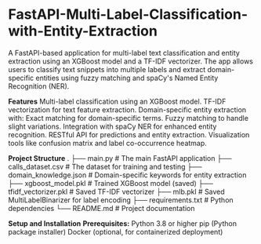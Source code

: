# FastAPI-Multi-Label-Classification-with-Entity-Extraction
A FastAPI-based application for multi-label text classification and entity extraction using an XGBoost model and a TF-IDF vectorizer. The app allows users to classify text snippets into multiple labels and extract domain-specific entities using fuzzy matching and spaCy's Named Entity Recognition (NER).

**Features**
Multi-label classification using an XGBoost model.
TF-IDF vectorization for text feature extraction.
Domain-specific entity extraction with:
Exact matching for domain-specific terms.
Fuzzy matching to handle slight variations.
Integration with spaCy NER for enhanced entity recognition.
RESTful API for predictions and entity extraction.
Visualization tools like confusion matrix and label co-occurrence heatmap.

**Project Structure**
.
├── main.py                  # The main FastAPI application
├── calls_dataset.csv        # The dataset for training and testing
├── domain_knowledge.json    # Domain-specific keywords for entity extraction
├── xgboost_model.pkl        # Trained XGBoost model (saved)
├── tfidf_vectorizer.pkl     # Saved TF-IDF vectorizer
├── mlb.pkl                  # Saved MultiLabelBinarizer for label encoding
├── requirements.txt         # Python dependencies
└── README.md                # Project documentation

**Setup and Installation**
**Prerequisites:**
Python 3.8 or higher
pip (Python package installer)
Docker (optional, for containerized deployment)



























